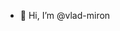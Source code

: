 - 👋 Hi, I’m @vlad-miron


<!---
vlad-miron/vlad-miron is a ✨ special ✨ repository because its `README.md` (this file) appears on your GitHub profile.
You can click the Preview link to take a look at your changes.
--->

